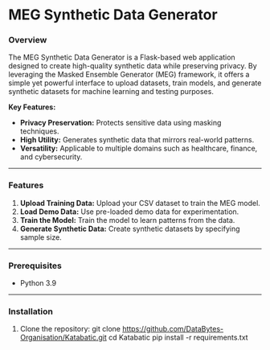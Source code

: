 # MEG Synthetic Data Generator

### Overview
The MEG Synthetic Data Generator is a Flask-based web application designed to create high-quality synthetic data while preserving privacy. By leveraging the Masked Ensemble Generator (MEG) framework, it offers a simple yet powerful interface to upload datasets, train models, and generate synthetic datasets for machine learning and testing purposes.

**Key Features:**
- **Privacy Preservation:** Protects sensitive data using masking techniques.
- **High Utility:** Generates synthetic data that mirrors real-world patterns.
- **Versatility:** Applicable to multiple domains such as healthcare, finance, and cybersecurity.

---

### Features
1. **Upload Training Data:** Upload your CSV dataset to train the MEG model.
2. **Load Demo Data:** Use pre-loaded demo data for experimentation.
3. **Train the Model:** Train the model to learn patterns from the data.
4. **Generate Synthetic Data:** Create synthetic datasets by specifying sample size.

---

### Prerequisites
- Python 3.9

---

### Installation
1. Clone the repository:
git clone https://github.com/DataBytes-Organisation/Katabatic.git 
cd Katabatic
pip install -r requirements.txt

